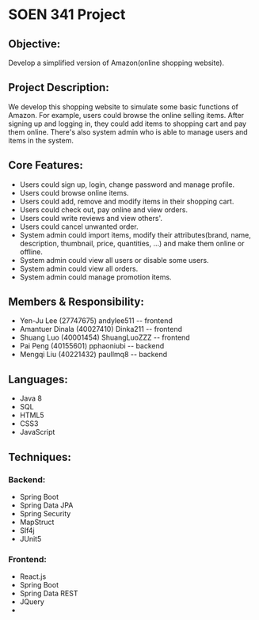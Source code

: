 # SOEN 341 Project

## Objective:

Develop a simplified version of Amazon(online shopping website).

## Project Description:

We develop this shopping website to simulate some basic functions of Amazon. For example, users could browse the online selling items. After signing up and logging in, they could add items to shopping cart and pay them online. There's also system admin who is able to manage users and items in the system.  

## Core Features:

 * Users could sign up, login, change password and manage profile.
 * Users could browse online items.
 * Users could add, remove and modify items in their shopping cart.
 * Users could check out, pay online and view orders.
 * Users could write reviews and view others'.
 * Users could cancel unwanted order.
 * System admin could import items, modify their attributes(brand, name, description, thumbnail, price, quantities, ...) and make them online or offline.
 * System admin could view all users or disable some users.
 * System admin could view all orders.
 * System admin could manage promotion items.

## Members & Responsibility:
 * Yen-Ju Lee (27747675) andylee511 -- frontend
 * Amantuer Dinala (40027410) Dinka211 -- frontend
 * Shuang Luo (40001454) ShuangLuoZZZ -- frontend
 * Pai Peng (40155601) pphaoniubi -- backend
 * Mengqi Liu (40221432) paullmq8  -- backend

## Languages:
 * Java 8
 * SQL
 * HTML5
 * CSS3
 * JavaScript

## Techniques:
### Backend:
 * Spring Boot
 * Spring Data JPA
 * Spring Security
 * MapStruct
 * Slf4j
 * JUnit5

### Frontend:
 * React.js
 * Spring Boot
 * Spring Data REST
 * JQuery
 * 
